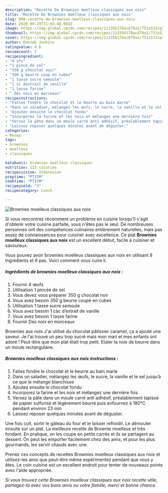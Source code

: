 ```yaml
---
description: "Recette De Brownies moelleux classiques aux noix"
title: "Recette De Brownies moelleux classiques aux noix"
slug: 908-recette-de-brownies-moelleux-classiques-aux-noix
date: 2020-09-29T21:03:48.684Z
image: https://img-global.cpcdn.com/recipes/11335b178ac870a1/751x532cq70/brownies-moelleux-classiques-aux-noix-photo-principale-de-la-recette.jpg
thumbnail: https://img-global.cpcdn.com/recipes/11335b178ac870a1/751x532cq70/brownies-moelleux-classiques-aux-noix-photo-principale-de-la-recette.jpg
cover: https://img-global.cpcdn.com/recipes/11335b178ac870a1/751x532cq70/brownies-moelleux-classiques-aux-noix-photo-principale-de-la-recette.jpg
author: Hannah Jenkins
ratingvalue: 4.6
reviewcount: 3
recipeingredient:
- "4 ufs"
- "1 pince de sel"
- "350 g chocolat noir"
- "350 g beurre coup en cubes"
- "1 tasse sucre semoule"
- "1 cc dextrait de vanille"
- "1 tasse farine"
- " Des noix en morceaux"
recipeinstructions:
- "Faites fondre le chocolat et le beurre au bain marie"
- "Dans un saladier, mélangez les œufs, le sucre, la vanille et le sel jusqu’à ce que le mélange blanchisse"
- "Ajoutez ensuite le chocolat fondu"
- "Incorporez la farine et les noix et mélangez une dernière fois"
- "Versez la pâte dans un moule carré anti adhésif, préalablement tapissé de papier sulfurisé et légèrement beurré puis enfournez à 180°C pendant environ 23 min"
- "Laissez reposer quelques minutes avant de déguster."
categories:
- Resep
tags:
- brownies
- moelleux
- classiques

katakunci: brownies moelleux classiques 
nutrition: 113 calories
recipecuisine: Indonesian
preptime: "PT37M"
cooktime: "PT37M"
recipeyield: "3"
recipecategory: Lunch

---
```



![Brownies moelleux classiques aux noix](https://img-global.cpcdn.com/recipes/11335b178ac870a1/751x532cq70/brownies-moelleux-classiques-aux-noix-photo-principale-de-la-recette.jpg)

Si vous rencontrez récemment un problème en cuisine lorsqu'il s'agit d'obtenir votre cuisine parfaite, vous n'êtes pas le seul. De nombreuses personnes ont des compétences culinaires entièrement naturelles, mais pas assez de connaissances pour cuisiner avec excellence. Ce plat <strong> Brownies moelleux classiques aux noix </strong> est un excellent début, facile à cuisiner et savoureux.

<!--inarticleads1-->

Vous pouvez avoir brownies moelleux classiques aux noix en utilisant 8 Ingrédients et 6 pas. Voici comment vous cuire il.

##### Ingrédients de brownies moelleux classiques aux noix :

1. Fournir 4 œufs
1. Utilisation 1 pincée de sel
1. Vous devez vous préparer 350 g chocolat noir
1. Vous avez besoin 350 g beurre coupé en cubes
1. Utilisation 1 tasse sucre semoule
1. Vous avez besoin 1 càc d’extrait de vanille
1. Vous avez besoin 1 tasse farine
1. Fournir  Des noix en morceaux


Brownies aux noix J&#39;ai utilisé du chocolat pâtissier caramel, ça a ajouté une saveur. Je l&#39;ai trouvé un peu trop sucré mais mon mari et mes enfants ont adoré ! Peut-être que mon plat était trop petit. Etaler la noix de beurre dans un moule rectangulaire. 

<!--inarticleads2-->

##### Brownies moelleux classiques aux noix instructions :

1. Faites fondre le chocolat et le beurre au bain marie
1. Dans un saladier, mélangez les œufs, le sucre, la vanille et le sel jusqu’à ce que le mélange blanchisse
1. Ajoutez ensuite le chocolat fondu
1. Incorporez la farine et les noix et mélangez une dernière fois
1. Versez la pâte dans un moule carré anti adhésif, préalablement tapissé de papier sulfurisé et légèrement beurré puis enfournez à 180°C pendant environ 23 min
1. Laissez reposer quelques minutes avant de déguster.


Une fois cuit, sortir le gâteau du four et le laisser refroidir. Le démouler ensuite sur un plat. La meilleure recette de Brownie moelleux et très fondant. En pratique, on les coupe en petits carrés et ils se partagent au dessert. On peut les emporter facilement chez des amis, et pour les plus gourmands, les servir chauds avec une. 

<!--inarticleads1-->

<p>
Prenez ces concepts de recettes Brownies moelleux classiques aux noix et utilisez-les ainsi que peut-être même expérimentez pendant que vous y êtes. Le coin cuisine est un excellent endroit pour tenter de nouveaux points avec l'aide appropriée.
</p>

<p>
<i>Si vous trouvez cette Brownies moelleux classiques aux noix recette utile, partagez-la avec vos bons amis ou votre famille, merci et bonne chance.</i>
</p>
